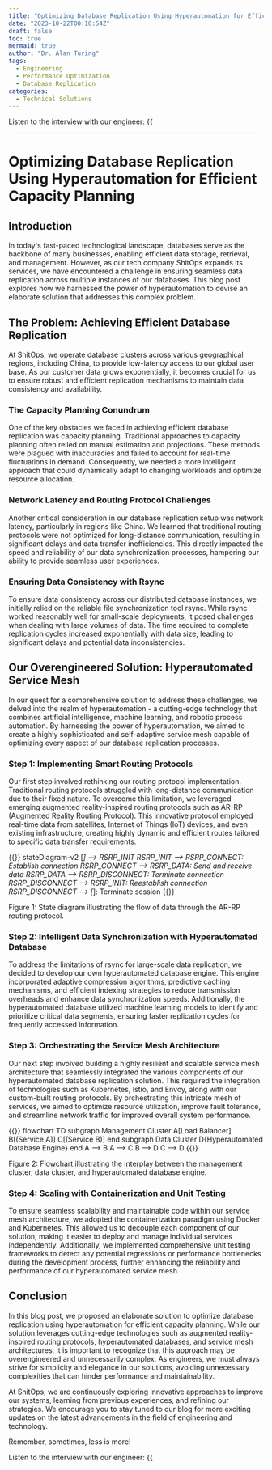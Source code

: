 ```yaml
---
title: "Optimizing Database Replication Using Hyperautomation for Efficient Capacity Planning"
date: "2023-10-22T00:10:54Z"
draft: false
toc: true
mermaid: true
author: "Dr. Alan Turing"
tags:
  - Engineering
  - Performance Optimization
  - Database Replication
categories:
  - Technical Solutions
---
```


Listen to the interview with our engineer: {{<audio src="https://s3.chaops.de/shitops/podcasts/optimizing-database-replication-using-hyperautomation-for-efficient-capacity-planning.mp3" class="audio">}}

---

# Optimizing Database Replication Using Hyperautomation for Efficient Capacity Planning

## Introduction

In today's fast-paced technological landscape, databases serve as the backbone of many businesses, enabling efficient data storage, retrieval, and management. However, as our tech company ShitOps expands its services, we have encountered a challenge in ensuring seamless data replication across multiple instances of our databases. This blog post explores how we harnessed the power of hyperautomation to devise an elaborate solution that addresses this complex problem.

## The Problem: Achieving Efficient Database Replication

At ShitOps, we operate database clusters across various geographical regions, including China, to provide low-latency access to our global user base. As our customer data grows exponentially, it becomes crucial for us to ensure robust and efficient replication mechanisms to maintain data consistency and availability.

### The Capacity Planning Conundrum

One of the key obstacles we faced in achieving efficient database replication was capacity planning. Traditional approaches to capacity planning often relied on manual estimation and projections. These methods were plagued with inaccuracies and failed to account for real-time fluctuations in demand. Consequently, we needed a more intelligent approach that could dynamically adapt to changing workloads and optimize resource allocation.

### Network Latency and Routing Protocol Challenges

Another critical consideration in our database replication setup was network latency, particularly in regions like China. We learned that traditional routing protocols were not optimized for long-distance communication, resulting in significant delays and data transfer inefficiencies. This directly impacted the speed and reliability of our data synchronization processes, hampering our ability to provide seamless user experiences.

### Ensuring Data Consistency with Rsync

To ensure data consistency across our distributed database instances, we initially relied on the reliable file synchronization tool rsync. While rsync worked reasonably well for small-scale deployments, it posed challenges when dealing with large volumes of data. The time required to complete replication cycles increased exponentially with data size, leading to significant delays and potential data inconsistencies.

## Our Overengineered Solution: Hyperautomated Service Mesh

In our quest for a comprehensive solution to address these challenges, we delved into the realm of hyperautomation - a cutting-edge technology that combines artificial intelligence, machine learning, and robotic process automation. By harnessing the power of hyperautomation, we aimed to create a highly sophisticated and self-adaptive service mesh capable of optimizing every aspect of our database replication processes.

### Step 1: Implementing Smart Routing Protocols

Our first step involved rethinking our routing protocol implementation. Traditional routing protocols struggled with long-distance communication due to their fixed nature. To overcome this limitation, we leveraged emerging augmented reality-inspired routing protocols such as AR-RP (Augmented Reality Routing Protocol). This innovative protocol employed real-time data from satellites, Internet of Things (IoT) devices, and even existing infrastructure, creating highly dynamic and efficient routes tailored to specific data transfer requirements.

{{<mermaid>}}
stateDiagram-v2
[*] --> RSRP_INIT
RSRP_INIT --> RSRP_CONNECT: Establish connection
RSRP_CONNECT --> RSRP_DATA: Send and receive data
RSRP_DATA --> RSRP_DISCONNECT: Terminate connection
RSRP_DISCONNECT --> RSRP_INIT: Reestablish connection
RSRP_DISCONNECT --> [*]: Terminate session
{{</mermaid>}}

Figure 1: State diagram illustrating the flow of data through the AR-RP routing protocol.

### Step 2: Intelligent Data Synchronization with Hyperautomated Database

To address the limitations of rsync for large-scale data replication, we decided to develop our own hyperautomated database engine. This engine incorporated adaptive compression algorithms, predictive caching mechanisms, and efficient indexing strategies to reduce transmission overheads and enhance data synchronization speeds. Additionally, the hyperautomated database utilized machine learning models to identify and prioritize critical data segments, ensuring faster replication cycles for frequently accessed information.

### Step 3: Orchestrating the Service Mesh Architecture

Our next step involved building a highly resilient and scalable service mesh architecture that seamlessly integrated the various components of our hyperautomated database replication solution. This required the integration of technologies such as Kubernetes, Istio, and Envoy, along with our custom-built routing protocols. By orchestrating this intricate mesh of services, we aimed to optimize resource utilization, improve fault tolerance, and streamline network traffic for improved overall system performance.

{{<mermaid>}}
flowchart TD
subgraph Management Cluster
    A[Load Balancer]
    B[(Service A)]
    C[(Service B)]
end
subgraph Data Cluster
    D{Hyperautomated Database Engine}
end
A --> B
A --> C
B --> D
C --> D
{{</mermaid>}}

Figure 2: Flowchart illustrating the interplay between the management cluster, data cluster, and hyperautomated database engine.

### Step 4: Scaling with Containerization and Unit Testing

To ensure seamless scalability and maintainable code within our service mesh architecture, we adopted the containerization paradigm using Docker and Kubernetes. This allowed us to decouple each component of our solution, making it easier to deploy and manage individual services independently. Additionally, we implemented comprehensive unit testing frameworks to detect any potential regressions or performance bottlenecks during the development process, further enhancing the reliability and performance of our hyperautomated service mesh.

## Conclusion

In this blog post, we proposed an elaborate solution to optimize database replication using hyperautomation for efficient capacity planning. While our solution leverages cutting-edge technologies such as augmented reality-inspired routing protocols, hyperautomated databases, and service mesh architectures, it is important to recognize that this approach may be overengineered and unnecessarily complex. As engineers, we must always strive for simplicity and elegance in our solutions, avoiding unnecessary complexities that can hinder performance and maintainability.

At ShitOps, we are continuously exploring innovative approaches to improve our systems, learning from previous experiences, and refining our strategies. We encourage you to stay tuned to our blog for more exciting updates on the latest advancements in the field of engineering and technology.

Remember, sometimes, less is more!

Listen to the interview with our engineer: {{<audio src="https://s3.chaops.de/shitops/podcasts/optimizing-database-replication-using-hyperautomation-for-efficient-capacity-planning.mp3" class="audio">}}